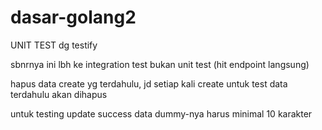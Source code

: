 # dasar-golang2
UNIT TEST dg testify

sbnrnya ini lbh ke integration test bukan unit test (hit endpoint langsung)

hapus data create yg terdahulu, jd setiap kali create untuk test data terdahulu akan dihapus

untuk testing update success data dummy-nya harus minimal 10 karakter